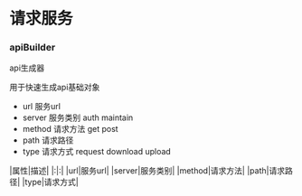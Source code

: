 # 请求服务

### apiBuilder
api生成器

用于快速生成api基础对象

* url 服务url
* server 服务类别 auth maintain
* method 请求方法 get post
* path 请求路径 
* type 请求方式 request download upload

|属性|描述|
|:|:|
|url|服务url|
|server|服务类别|
|method|请求方法|
|path|请求路径|
|type|请求方式|
